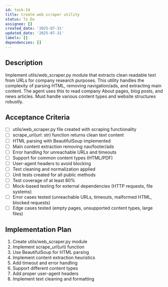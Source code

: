 ```yaml
---
id: task-14
title: Create web scraper utility
status: To Do
assignee: []
created_date: '2025-07-31'
updated_date: '2025-07-31'
labels: []
dependencies: []
---
```


## Description

Implement utils/web_scraper.py module that extracts clean readable text from URLs for company research purposes. This utility handles the complexity of parsing HTML, removing navigation/ads, and extracting main content. The agent uses this to read company About pages, blog posts, and news articles. Must handle various content types and website structures robustly.

## Acceptance Criteria

- [ ] utils/web_scraper.py file created with scraping functionality
- [ ] scrape_url(url: str) function returns clean text content
- [ ] HTML parsing with BeautifulSoup implemented
- [ ] Main content extraction removing nav/footer/ads
- [ ] Error handling for unreachable URLs and timeouts
- [ ] Support for common content types (HTML/PDF)
- [ ] User-agent headers to avoid blocking
- [ ] Text cleaning and normalization applied
- [ ] Unit tests created for all public methods
- [ ] Test coverage of at least 80%
- [ ] Mock-based testing for external dependencies (HTTP requests, file systems)
- [ ] Error cases tested (unreachable URLs, timeouts, malformed HTML, blocked requests)
- [ ] Edge cases tested (empty pages, unsupported content types, large files)

## Implementation Plan

1. Create utils/web_scraper.py module
2. Implement scrape_url(url) function
3. Use BeautifulSoup for HTML parsing
4. Implement content extraction heuristics
5. Add timeout and error handling
6. Support different content types
7. Add proper user-agent headers
8. Implement text cleaning and formatting
